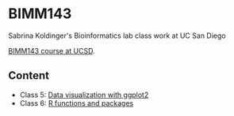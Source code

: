# BIMM143
Sabrina Koldinger's 
Bioinformatics lab class work at UC San Diego

[BIMM143 course at UCSD](https://bioboot.github.io/bimm143_W24/).

## Content
- Class 5: [Data visualization with ggplot2](https://github.com/SKolding/BIMM143/blob/main/Class5/class5.pdf)
- Class 6: [R functions and packages]()
